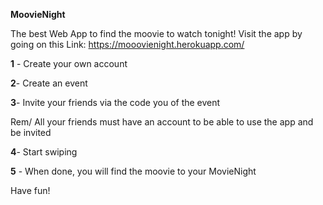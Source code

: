 
**MoovieNight**

The best Web App to find the moovie to watch tonight!
Visit the app by going on this Link: https://mooovienight.herokuapp.com/

**1** - Create your own account

**2**- Create an event

**3**- Invite your friends via the code you of the event

Rem/ All your friends must have an account to be able to use the app and be invited

**4**- Start swiping

**5** - When done, you will find the moovie to your MovieNight

Have fun!
